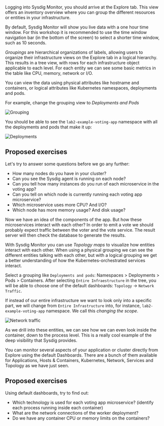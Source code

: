 Logging into Sysdig Monitor, you should arrive at the Explore tab.  This view offers an inventory overview where you can group the different resources or entities in your infrastructure.

By default, Sysdig Monitor will show you live data with a one hour time window.  For this workshop it is recommended to use the time window navigation bar (in the bottom of the screen) to select a shorter time window, such as 10 seconds.

_Groupings_ are hierarchical organizations of labels, allowing users to organize their infrastructure views on the Explore tab in a logical hierarchy. This results in a tree view, with rows for each infrastructure object applicable to each level.  For each entity we can see some basic metrics in the table like CPU, memory, network or I/O.

You can view the data using physical attributes like hostname and containers, or logical attributes like Kubernetes namespaces, deployments and pods.

For example, change the grouping view to _Deployments and Pods_

![Grouping](/sysdig/scenarios/monitor-lab02/assets/image02.png)

You should be able to see the `lab2-example-voting-app` namespace with all the deployments and pods that make it up:

![Deployments](/sysdig/scenarios/monitor-lab02/assets/image03.png)

Proposed exercises
------------------

Let's try to answer some questions before we go any further:

- How many nodes do you have in your cluster?
- Can you see the Sysdig agent is running on each node?
- Can you tell how many instances do you run of each microservice in the voting app?
- Can you tell on which node is currently running each voting app microservice?
- Which microservice uses more CPU? And I/O?
- Which node has more memory usage? And disk usage?

Now we have an idea of the components of the app. But how these microservices interact with each other? In order to emit a vote we should probably expect traffic between the voter and the vote service. The result server will then check the database to generate the results.

With Sysdig Monitor you can use _Topology maps_ to visualize how entities interact with each other. When using a physical grouping we can see the different entities talking with each other, but with a logical grouping we get a better understanding of how the Kubernetes-orchestrated services interact.

Select a grouping like `Deployments and pods`: Namespaces &gt; Deployments &gt; Pods &gt; Containers. After selecting `Entire Infraestructure` in the tree, you will be able to choose one of the default dashboards: `Topology` → `Network Traffic`.

If instead of our entire infrastructure we want to look only into a specific part, we will change from `Entire Infrastructure` into, for instance, `lab2-example-voting-app` namespace. We call this _changing the scope_.

![Network traffic](/sysdig/scenarios/monitor-lab02/assets/image04.png)

As we drill into these entities, we can see how we can even look inside the container, down to the process level. This is a really cool example of the deep visibility that Sysdig provides.

You can monitor several aspects of your application or cluster directly from Explore using the default Dashboards. There are a bunch of them available for Applications, Hosts & Containers, Kubernetes, Network, Services and Topology as we have just seen.

Proposed exercises
------------------

Using default dashboards, try to find out:

- Which technology is used for each voting app microservice? (identify each process running inside each container)
- What are the network connections of the worker deployment?
- Do we have any container CPU or memory limits on the containers?

